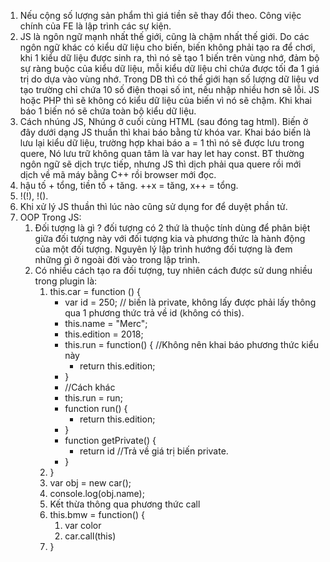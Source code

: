 1. Nếu cộng số lượng sản phẩm thì giá tiền sẽ thay đổi theo. Công việc chính của FE là lập trình các sự kiện.
2. JS là ngôn ngữ mạnh nhất thế giới, cũng là chậm nhất thế giới. Do các ngôn ngữ khác có kiểu dữ liệu cho biến, biến không phải tạo ra để chơi, khi 1 kiểu dữ liệu được sinh ra, thì nó sẽ tạo 1 biến trên vùng nhớ, đảm bộ sự ràng buộc của kiểu dữ liệu, mỗi kiểu dữ liệu chỉ chứa được tối đa 1 giá trị do dựa vào vùng nhớ. Trong DB thì có thể giới hạn số lượng dữ liệu vd tạo trường chỉ chứa 10 số điện thoại số int, nếu nhập nhiều hơn sẽ lỗi. JS hoặc PHP thì sẽ không có kiểu dữ liệu của biến vì nó sẽ chậm. Khi khai báo 1 biến nó sẽ chứa toàn bộ kiểu dữ liệu.
3. Cách nhúng JS, Nhúng ở cuối cùng HTML (sau đóng tag html). Biến ở đây dưới dạng JS thuần thì khai báo bằng từ khóa var. Khai báo biến là lưu lại kiểu dữ liệu, trường hợp khai báo a = 1 thì nó sẽ được lưu trong quere, Nó lưu trữ không quan tâm là var hay let hay const. BT thường ngôn ngữ sẽ dịch trực tiếp, nhưng JS thì dịch phải qua quere rồi mới dịch về mã máy bằng C++ rồi browser mới đọc.
4. hậu tố + tổng, tiền tố + tăng. ++x = tăng, x++ = tổng.
5. !(!), !().
6. Khi xử lý JS thuần thì lúc nào cũng sử dụng for để duyệt phần tử. 
7. OOP Trong JS:
	1. Đối tượng là gì ? đối tượng có 2 thứ là thuộc tính dùng để phân biệt giữa đối tượng này với đối tượng kia và phương thức là hành động của một đối tượng. Nguyên lý lập trình hướng đối tượng là đem những gì ở ngoài đời vào trong lập trình.
	2. Có nhiều cách tạo ra đối tượng, tuy nhiên cách được sử dung nhiều trong plugin là:
		1. this.car = function () {
			- var id = 250; // biến là private, không lấy được phải lấy thông qua 1 phương thức trả về id (không có this).
			- this.name = "Merc";
			- this.edition = 2018; 
			- this.run = function() { //Không nên khai báo phương thức kiểu này
				- return this.edition;
			- }
			- //Cách khác
			- this.run = run;
			- function run() {
				- return this.edition;
			- }
			- function getPrivate() {
				- return id //Trả về giá trị biến private.
			- }
		2. }
		3. var obj = new car();
		4. console.log(obj.name);
		5. Kết thừa thông qua phương thức call
		6. this.bmw = function() {
			1. var color
			2. car.call(this) 
		7. }

